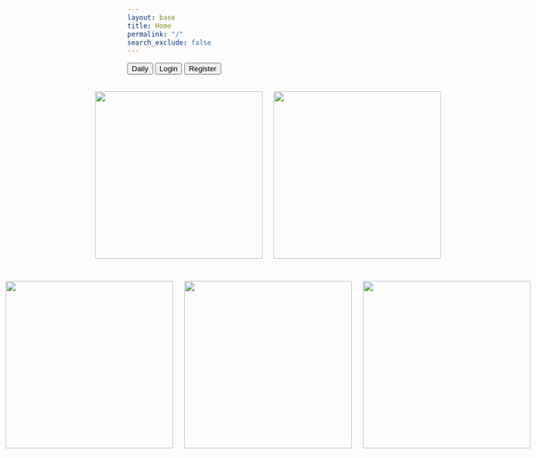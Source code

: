 ```yaml
---
layout: base
title: Home
permalink: "/"
search_exclude: false
---
```

<style>
    /* CSS for styling purposes (optional) */
    .feature {
      margin-bottom: 10px;
    }

    .top-container,
    .bottom-container {
      display: flex;
      justify-content: center;
      align-items: center;
      margin-top: 20px;
    }

    .element {
      margin: 10px;
    }

    /* Added styles for scaling images */
    .element img {
      width: 300px; /* Set your desired width */
      height: 300px; /* Set your desired height */
      object-fit: cover; /* Maintain aspect ratio */
    }
</style>

<html lang="en">
<div id="selectedAscii"></div>
  <a href="https://jplip.github.io/frontTri2/tracking/"><button class="btn">Daily</button></a>
  <a href="https://jplip.github.io/frontTri2/login/"><button class="btn">Login</button></a>
    <a href="https://jplip.github.io/frontTri2/Register/"><button class="btn">Register</button></a>
    <div class="top-container">
        <div class="element">
            <a href="https://jplip.github.io/frontTri2/exercise/">
        <img src="images/ExerciseHome.png">
            </a>
        </div>
        <div class="element">
            <a href="https://jplip.github.io/frontTri2/sleep/">
        <img src="images/SleepHome.png">
            </a>
        </div>
    </div>
    <div class="bottom-container">
        <div class="element">
            <a href="https://jplip.github.io/frontTri2/stress/">
        <img src="images/LessBlurryStress.png">
            </a>
        </div>
        <div class="element">
            <a href="https://jplip.github.io/frontTri2/food/">
        <img src="images/FoodHome.png">
            </a>
        </div>
        <div class="element">
            <a href="https://jplip.github.io/frontTri2/water/">
        <img src="images/WaterHome.png">
            </a>
        </div>
    </div>

<script src="/assets/js/exercise.js" defer></script>



</html>

